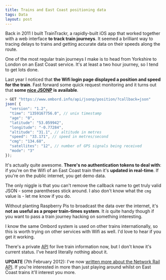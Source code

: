 ```yaml
---
title: Trains and East Coast positioning data
tags: Data
layout: post
---
```


Back in 2011 I built TrainTrackr, a rapidly-built iOS app that worked together with a web interface **to track train journeys**. It seemed a brilliant way to tracing delays to trains and getting accurate data on their speeds along the route.
<!--more-->

One of the most regular train journeys I make is to head from Yorkshire to London on an East Coast service. It's at least a two hour journey, so I tend to get lots done.

Last year I noticed that **the Wifi login page displayed a position and speed for the train**. Fast forward some quick request monitoring and it turns out that **some [nice JSONP](https://www.ombord.info/api/jsonp/position/?callback=json) is available**.

``` javascript
> GET "https://www.ombord.info/api/jsonp/position/?callback=json"
json( {
  "version": "1.2",
  "time": "1359167756.0", // unix timestamp
  "age": "0",
  "latitude": "53.059942",
  "longitude": "-0.77284",
  "altitude": "31.1", // altitude in metres
  "speed": "33.171", // speed in metres/second
  "cmg": "134.68",
  "satellites": "12", // number of GPS signals being received
  "mode": "3"
});
```

It's actually quite awesome. **There's no authentication tokens to deal with**: if you're on the Wifi of an East Coast train then it's **updated in real-time**. If you're on the public internet, you get demo data.

The only niggle is that you can't remove the callback name to get truly valid JSON - some parentheses stick around. I also don't know what the `cmg` value is - let me know if you do.

Without planting Raspberry Pis to broadcast the data over the internet, it's **not as useful as a proper train-times system**. It *is* quite handy though if you want to pass a train journey hacking on something interesting.

I know the same Ombord system is used on other trains internationally, so this is worth trying on other services with Wifi as well. I'd love to hear if you get it working.

There's a private [API](https://datafeeds.networkrail.co.uk/ntrod/) for live train information now, but I don't know it's current status. I've heard literally nothing about it.

**UPDATE** (7th February 2012): I've now [written more about the Network Rail API](/2013/02/07/train-data-revisited/). If you're interested in more than just playing around whilst on East Coast trains it'll interest you more.
